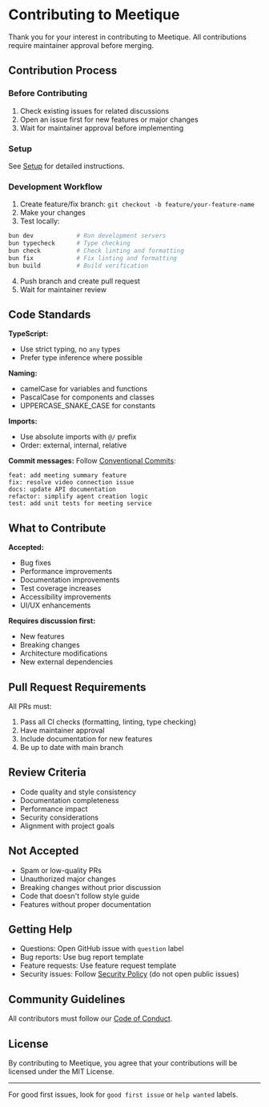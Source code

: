 # Contributing to Meetique

Thank you for your interest in contributing to Meetique. All contributions require maintainer approval before merging.

## Contribution Process

### Before Contributing

1. Check existing issues for related discussions
2. Open an issue first for new features or major changes
3. Wait for maintainer approval before implementing

### Setup

See [Setup](../docs/setup.md) for detailed instructions.

### Development Workflow

1. Create feature/fix branch: `git checkout -b feature/your-feature-name`
2. Make your changes
3. Test locally:

```bash
bun dev            # Run development servers
bun typecheck      # Type checking
bun check          # Check linting and formatting
bun fix            # Fix linting and formatting
bun build          # Build verification
```

4. Push branch and create pull request
5. Wait for maintainer review

## Code Standards

**TypeScript:**

- Use strict typing, no `any` types
- Prefer type inference where possible

**Naming:**

- camelCase for variables and functions
- PascalCase for components and classes
- UPPERCASE_SNAKE_CASE for constants

**Imports:**

- Use absolute imports with `@/` prefix
- Order: external, internal, relative

**Commit messages:**
Follow [Conventional Commits](https://www.conventionalcommits.org/):

```
feat: add meeting summary feature
fix: resolve video connection issue
docs: update API documentation
refactor: simplify agent creation logic
test: add unit tests for meeting service
```

## What to Contribute

**Accepted:**

- Bug fixes
- Performance improvements
- Documentation improvements
- Test coverage increases
- Accessibility improvements
- UI/UX enhancements

**Requires discussion first:**

- New features
- Breaking changes
- Architecture modifications
- New external dependencies

## Pull Request Requirements

All PRs must:

1. Pass all CI checks (formatting, linting, type checking)
2. Have maintainer approval
3. Include documentation for new features
4. Be up to date with main branch

## Review Criteria

- Code quality and style consistency
- Documentation completeness
- Performance impact
- Security considerations
- Alignment with project goals

## Not Accepted

- Spam or low-quality PRs
- Unauthorized major changes
- Breaking changes without prior discussion
- Code that doesn't follow style guide
- Features without proper documentation

## Getting Help

- Questions: Open GitHub issue with `question` label
- Bug reports: Use bug report template
- Feature requests: Use feature request template
- Security issues: Follow [Security Policy](SECURITY.md) (do not open public issues)

## Community Guidelines

All contributors must follow our [Code of Conduct](CODE_OF_CONDUCT.md).

## License

By contributing to Meetique, you agree that your contributions will be licensed under the MIT License.

---

For good first issues, look for `good first issue` or `help wanted` labels.

